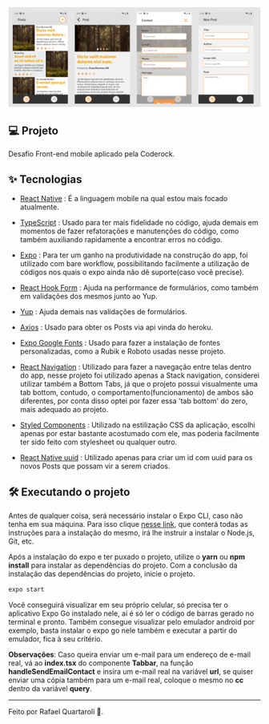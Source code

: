 ![cover](.github/cover.png?style=flat)

## 💻 Projeto
Desafio Front-end mobile aplicado pela Coderock.


## ✨ Tecnologias

- [React Native](https://reactnative.dev/) : É a linguagem mobile na qual estou mais focado atualmente.

- [TypeScript](https://www.typescriptlang.org/) : Usado para ter mais fidelidade no código, ajuda demais em momentos de fazer refatorações e manutenções do código, como também auxiliando rapidamente a encontrar erros no código.

- [Expo](https://expo.io/) : Para ter um ganho na produtividade na construção do app, foi utilizado com bare workflow, possibilitando facilmente a utilização de códigos nos quais o expo ainda não dê suporte(caso você precise).

- [React Hook Form](https://react-hook-form.com/) : Ajuda na performance de formulários, como também em validações dos mesmos junto ao Yup.

- [Yup](https://github.com/jquense/yup) : Ajuda demais nas validações de formulários.

- [Axios](https://axios-http.com/ptbr/docs/intro) : Usado para obter os Posts via api vinda do heroku.

- [Expo Google Fonts](https://docs.expo.dev/guides/using-custom-fonts/) : Usado para fazer a instalação de fontes personalizadas, como a Rubik e Roboto usadas nesse projeto.

- [React Navigation](https://reactnavigation.org/) : Utilizado para fazer a navegação entre telas dentro do app, nesse projeto foi utilizado apenas a Stack navigation, considerei utilizar também a Bottom Tabs, já que o projeto possui visualmente uma tab bottom, contudo, o comportamento(funcionamento) de ambos são diferentes, por conta disso optei por fazer essa 'tab bottom' do zero, mais adequado ao projeto.

- [Styled Components](https://styled-components.com/) : Utilizado na estilização CSS da aplicação, escolhi apenas por estar bastante acostumado com ele, mas poderia facilmente ter sido feito com stylesheet ou qualquer outro.

- [React Native uuid](https://github.com/eugenehp/react-native-uuid#readme) : Utilizado apenas para criar um id com uuid para os novos Posts que possam vir a serem criados.


## :hammer_and_wrench: Executando o projeto

Antes de qualquer coisa, será necessário instalar o Expo CLI, caso não tenha em sua máquina. Para isso clique [nesse link](https://docs.expo.dev/get-started/installation/), que conterá todas as instruções para a instalação do mesmo, irá lhe instruir a instalar o Node.js, Git, etc.

Após a instalação do expo e ter puxado o projeto, utilize o **yarn** ou **npm install** para instalar as dependências do projeto.
Com a conclusão da instalação das dependências do projeto, inicie o projeto.<br/>

```cl
expo start
```

Você conseguirá visualizar em seu próprio celular, só precisa ter o aplicativo Expo Go instalado nele, ai é só ler o código de barras gerado no terminal e pronto. Também consegue visualizar pelo emulador android por exemplo, basta instalar o expo go nele também e executar a partir do emulador, fica à seu critério.

**Observações**: 
Caso queira enviar um e-mail para um endereço de e-mail real, vá ao **index.tsx** do componente **Tabbar**, na função **handleSendEmailContact** e insira um e-mail real na variável **url**, se quiser enviar uma cópia também para um e-mail real, coloque o mesmo no **cc** dentro da variável **query**.

---

Feito por Rafael Quartaroli 🤘.

<br />
